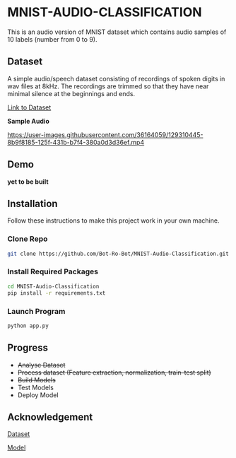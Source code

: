 # MNIST-AUDIO-CLASSIFICATION

This is an audio version of MNIST dataset which contains audio samples of 10 labels (number from 0 to 9).

## Dataset

A simple audio/speech dataset consisting of recordings of spoken digits in wav files at 8kHz. The recordings are trimmed so that they have near minimal silence at the beginnings and ends.

[Link to Dataset](https://github.com/Jakobovski/free-spoken-digit-dataset)

**Sample Audio**

https://user-images.githubusercontent.com/36164059/129310445-8b9f8185-125f-431b-b7f4-380a0d3d36ef.mp4


## Demo
**yet to be built**


## Installation
Follow these instructions to make this project work in your own machine.


### Clone Repo
```bash
git clone https://github.com/Bot-Ro-Bot/MNIST-Audio-Classification.git
```

### Install Required Packages
```bash
cd MNIST-Audio-Classification
pip install -r requirements.txt
```

### Launch Program
```bash
python app.py
```

## Progress
* ~~Analyse Dataset~~
* ~~Process dataset (Feature extraction, normalization, train-test split)~~
* ~~Build Models~~
* Test Models
* Deploy Model

## Acknowledgement
[Dataset](https://github.com/Jakobovski)

[Model](https://github.com/musikalkemist)
